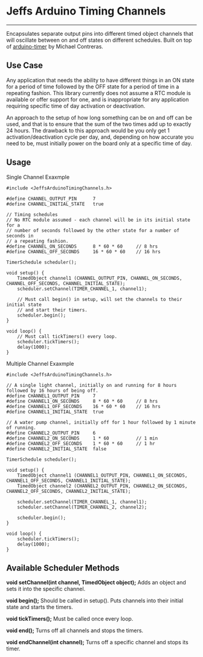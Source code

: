 # Jeffs Arduino Timing Channels
---

Encapsulates separate output pins into different timed object channels that will oscillate between on and off states on different schedules. Built on top of [arduino-timer](https://github.com/contrem/arduino-timer) by Michael Contreras.

## Use Case

Any application that needs the ability to have different things in an ON state for a period of time followed by the OFF state for a period of time in a repeating fashion. This library currently does not assume a RTC module is available or offer support for one, and is inappropriate for any application requiring specific time of day activation or deactivation.

An approach to the setup of how long something can be on and off can be used, and that is to ensure that the sum of the two times add up to exactly 24 hours. The drawback to this approach would be you only get 1 activation/deactivation cycle per day, and, depending on how accurate you need to be, must initially power on the board only at a specific time of day.

## Usage

Single Channel Exaxmple

```
#include <JeffsArduinoTimingChannels.h>

#define CHANNEL_OUTPUT_PIN      7
#define CHANNEL_INITIAL_STATE   true

// Timing schedules
// No RTC module assumed - each channel will be in its initial state for a
// number of seconds followed by the other state for a number of seconds in
// a repeating fashion.
#define CHANNEL_ON_SECONDS      8 * 60 * 60     // 8 hrs
#define CHANNEL_OFF_SECONDS     16 * 60 * 60    // 16 hrs

TimerSchedule scheduler();

void setup() {
    TimedObject channel1 (CHANNEL_OUTPUT_PIN, CHANNEL_ON_SECONDS, CHANNEL_OFF_SECONDS, CHANNEL_INITIAL_STATE);
    scheduler.setChannel(TIMER_CHANNEL_1, channel1);

    // Must call begin() in setup, will set the channels to their initial state
    // and start their timers.
    scheduler.begin();
}

void loop() {
    // Must call tickTimers() every loop.
    scheduler.tickTimers();
    delay(1000);
}
```

Multiple Channel Exaxmple

```
#include <JeffsArduinoTimingChannels.h>

// A single light channel, initially on and running for 8 hours followed by 16 hours of being off.
#define CHANNEL1_OUTPUT_PIN     7
#define CHANNEL1_ON_SECONDS     8 * 60 * 60     // 8 hrs
#define CHANNEL1_OFF_SECONDS    16 * 60 * 60    // 16 hrs
#define CHANNEL1_INITIAL_STATE  true

// A water pump channel, initially off for 1 hour followed by 1 minute of running.
#define CHANNEL2_OUTPUT_PIN     6
#define CHANNEL2_ON_SECONDS     1 * 60          // 1 min
#define CHANNEL2_OFF_SECONDS    1 * 60 * 60     // 1 hr
#define CHANNEL2_INITIAL_STATE  false

TimerSchedule scheduler();

void setup() {
    TimedObject channel1 (CHANNEL1_OUTPUT_PIN, CHANNEL1_ON_SECONDS, CHANNEL1_OFF_SECONDS, CHANNEL1_INITIAL_STATE);
    TimedObject channel2 (CHANNEL2_OUTPUT_PIN, CHANNEL2_ON_SECONDS, CHANNEL2_OFF_SECONDS, CHANNEL2_INITIAL_STATE);

    scheduler.setChannel(TIMER_CHANNEL_1, channel1);
    scheduler.setChannel(TIMER_CHANNEL_2, channel2);

    scheduler.begin();
}

void loop() {
    scheduler.tickTimers();
    delay(1000);
}
```

## Available Scheduler Methods

**void setChannel(int channel, TimedObject object);** 
Adds an object and sets it into the specific channel.

**void begin();**
Should be called in setup(). Puts channels into their initial state and starts the timers.

**void tickTimers();**
Must be called once every loop.

**void end();**
Turns off all channels and stops the timers.

**void endChannel(int channel);**
Turns off a specific channel and stops its timer.
